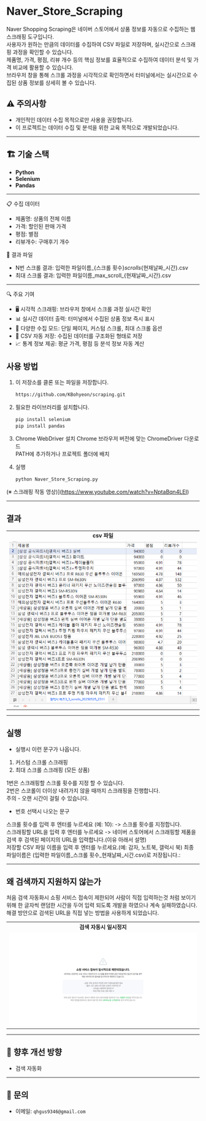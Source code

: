 # Naver_Store_Scraping
Naver Shopping Scraping은 네이버 스토어에서 상품 정보를 자동으로 수집하는 웹 스크래핑 도구입니다.</br>
사용자가 원하는 만큼의 데이터를 수집하여 CSV 파일로 저장하며, 실시간으로 스크래핑 과정을 확인할 수 있습니다.</br>
제품명, 가격, 평점, 리뷰 개수 등의 핵심 정보를 효율적으로 수집하여 데이터 분석 및 가격 비교에 활용할 수 있습니다.</br>
브라우저 창을 통해 스크롤 과정을 시각적으로 확인하면서 터미널에서는 실시간으로 수집된 상품 정보를 상세히 볼 수 있습니다.

## ⚠️ 주의사항
   - 개인적인 데이터 수집 목적으로만 사용을 권장합니다.
   - 이 프로젝트는 데이터 수집 및 분석을 위한 교육 목적으로 개발되었습니다.
---

## 🏗️ 기술 스택

- **Python**
- **Selenium**
- **Pandas**

---

📋 수집 데이터

- 제품명: 상품의 전체 이름
- 가격: 할인된 판매 가격
- 평점: 별점 
- 리뷰개수: 구매후기 개수

📁 결과 파일

- N번 스크롤 결과: 입력한 파일이름_{스크롤 횟수}_scrolls_{현재날짜_시간}.csv</br>
- 최대 스크롤 결과: 입력한 파일이름_max_scroll_{현재날짜_시간}.csv
   
---

🔍 주요 기여

- 🖥️ 시각적 스크래핑: 브라우저 창에서 스크롤 과정 실시간 확인
- 📊 실시간 데이터 출력: 터미널에서 수집된 상품 정보 즉시 표시
- 🔄 다양한 수집 모드: 단일 페이지, 커스텀 스크롤, 최대 스크롤 옵션
- 💾 CSV 자동 저장: 수집된 데이터를 구조화된 형태로 저장
- 📈 통계 정보 제공: 평균 가격, 평점 등 분석 정보 자동 계산



## 사용 방법

1. 이 저장소를 클론 또는 파일을 저장합니다.
   ```bash
   https://github.com/KBohyeon/scraping.git
   ```

2. 필요한 라이브러리를 설치합니다.
   ```bash
   pip install selenium
   pip install pandas
   ```

3. Chrome WebDriver 설치
   Chrome 브라우저 버전에 맞는 ChromeDriver 다운로드</br>
   PATH에 추가하거나 프로젝트 폴더에 배치

4. 실행
   ```bash
   python Naver_Store_Scraping.py
   ```

(※ 스크래핑 작동 영상)](https://www.youtube.com/watch?v=NptaBqn4LEI)

---
   
## 결과 

<table>
  <tr>
    <td align="center"><b>csv 파일</b></td>
  </tr>
    <tr>
    <td><img src="./images/결과 파일.PNG" width="100%"></td>
  </tr>
</table>

---

## 실행
- 실행시 이런 문구가 나옵니다.

1. 커스텀 스크롤 스크래핑
2. 최대 스크롤 스크래핑 (모든 상품)

  1번은 스크래핑할 스크롤 횟수를 지정 할 수 있습니다.</br>
  2번은 스코롤이 더이상 내려가지 않을 때까지 스크래핑을 진행합니다.</br>
  주의 - 오랜 시간이 걸릴 수 있습니다.

- 번호 선택시 나오는 문구
  
스크롤 횟수를 입력 후 엔터를 누르세요 (예: 10): -> 스크롤 횟수를 지정합니다.</br>
스크래핑할 URL을 입력 후 엔터를 누르세요 -> 네이버 스토어에서 스크래핑할 제품을 검색 후 검색된 페이지의 URL을 입력합니다.(이유 아래서 설명)</br>
저장할 CSV 파일 이름을 입력 후 엔터를 누르세요.(예: 감자, 노트북, 갤럭시 북) 최종 파일이름은 (입력한 파일이름_스크롤 횟수_현재날짜_시간.csv)로 저장됩니다.: </br>

---

## 왜 검색까지 지원하지 않는가

처음 검색 자동화시 쇼핑 서비스 접속이 제한되어 사람이 직접 입력하는것 처럼 보이기 위해 한 글자씩 랜덤한 시간을 두어 입력 되도록 개발을 하였으나 계속 실패하였습니다.
해결 방안으로 검색된 URL을 직접 넣는 방법을 사용하게 되었습니다.

<table>
  <tr>
    <td align="center"><b>검색 자동시 일시정지</b></td>
  </tr>
    <tr>
    <td><img src="./images/일시정지.png" width="100%"></td>
  </tr>
</table>
 
---

## 📌 향후 개선 방향

- 검색 자동화

---

## 📮 문의

- 이메일: `qhgus9346@gmail.com`

